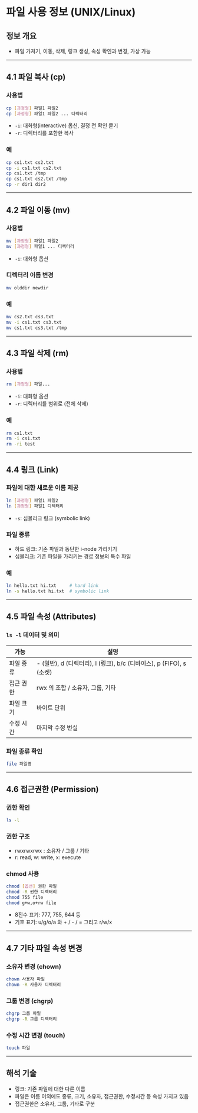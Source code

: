# 파일 사용 정보 (UNIX/Linux)

## 정보 개요
- 파일 가져기, 이동, 삭제, 링크 생성, 속성 확인과 변경, 가상 가능

---

## 4.1 파일 복사 (cp)

### 사용법
```bash
cp [과정형] 파일1 파일2
cp [과정형] 파일1 파일2 ... 디렉터리
```
- `-i`: 대화형(interactive) 옵션, 결정 전 확인 묻기
- `-r`: 디렉터리를 포함한 복사

### 예
```bash
cp cs1.txt cs2.txt
cp -i cs1.txt cs2.txt
cp cs1.txt /tmp
cp cs1.txt cs2.txt /tmp
cp -r dir1 dir2
```

---

## 4.2 파일 이동 (mv)

### 사용법
```bash
mv [과정형] 파일1 파일2
mv [과정형] 파일1 ... 디렉터리
```
- `-i`: 대화형 옵션

### 디렉터리 이름 변경
```bash
mv olddir newdir
```

### 예
```bash
mv cs2.txt cs3.txt
mv -i cs1.txt cs3.txt
mv cs1.txt cs3.txt /tmp
```

---

## 4.3 파일 삭제 (rm)

### 사용법
```bash
rm [과정형] 파일...
```
- `-i`: 대화형 옵션
- `-r`: 디렉터리를 범위로 (전체 삭제)

### 예
```bash
rm cs1.txt
rm -i cs1.txt
rm -ri test
```

---

## 4.4 링크 (Link)

### 파일에 대한 새로운 이름 제공
```bash
ln [과정형] 파일1 파일2
ln [과정형] 파일1 디렉터리
```
- `-s`: 심볼리크 링크 (symbolic link)

### 파일 종류
- 하드 링크: 기존 파일과 동단한 i-node 가리키기
- 심볼리크: 기존 파일을 가리키는 경로 정보의 특수 파일

### 예
```bash
ln hello.txt hi.txt     # hard link
ln -s hello.txt hi.txt  # symbolic link
```

---

## 4.5 파일 속성 (Attributes)

### `ls -l` 데이터 및 의미
| 가능 | 설명 |
|--------|------|
| 파일 종류 | - (일반), d (디렉터리), l (링크), b/c (디바이스), p (FIFO), s (소켓) |
| 접근 권한 | rwx 의 조합 / 소유자, 그룹, 기타 |
| 파일 크기 | 바이트 단위 |
| 수정 시간 | 마지막 수정 번실 |

### 파일 종류 확인
```bash
file 파일명
```

---

## 4.6 접근권한 (Permission)

### 권한 확인
```bash
ls -l
```

### 권한 구조
- rwxrwxrwx : 소유자 / 그룹 / 기타
- r: read, w: write, x: execute

### chmod 사용
```bash
chmod [옵션] 권한 파일
chmod -R 권한 디렉터리
chmod 755 file
chmod g+w,o+rw file
```
- 8진수 표기: 777, 755, 644 등
- 기호 표기: u/g/o/a 와 + / - / = 그리고 r/w/x

---

## 4.7 기타 파일 속성 변경

### 소유자 변경 (chown)
```bash
chown 사용자 파일
chown -R 사용자 디렉터리
```

### 그룹 변경 (chgrp)
```bash
chgrp 그룹 파일
chgrp -R 그룹 디렉터리
```

### 수정 시간 변경 (touch)
```bash
touch 파일
```

---

## 해석 기술
- 링크: 기존 파일에 대한 다른 이름
- 파일은 이름 이외에도 종류, 크기, 소유자, 접근권한, 수정시간 등 속성 가지고 있음
- 접근권한은 소유자, 그룹, 기타로 구분


